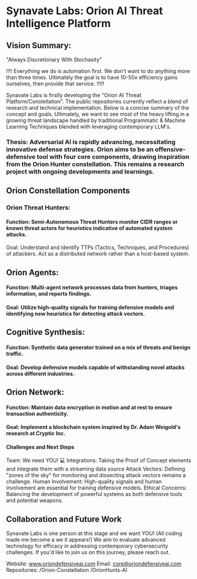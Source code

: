 # Synavate Labs: Orion AI Threat Intelligence Platform
## Vision Summary:

"Always Discretionary With Stochasity"

!!!! Everything we do is automation first. We don't want to do anything more than three times. Ultimately the goal is to have 10-50x efficiency gains ourselves, then provide that service. !!!!!


Synavate Labs is firstly developing the "Orion AI Threat Platform/Constellation". The public repositories currently reflect a blend of research and technical implementation. Below is a concise summary of the concept and goals. Ultimately,  we want to see most of the heavy lifting in a growing threat landscape handled by traditional Programmatic & Machine Learning Techniques blended with leveraging contemporary LLM's.

### Thesis: Adversarial AI is rapidly advancing, necessitating innovative defense strategies. Orion aims to be an offensive-defensive tool with four core components, drawing inspiration from the Orion Hunter constellation. This remains a research project with ongoing developments and learnings.

## Orion Constellation Components
### Orion Threat Hunters:

#### Function: Semi-Autonomous Threat Hunters monitor CIDR ranges or known threat actors for heuristics indicative of automated system attacks.
Goal: Understand and identify TTPs (Tactics, Techniques, and Procedures) of attackers. Act as a distributed network rather than a host-based system.

## Orion Agents:

#### Function: Multi-agent network processes data from hunters, triages information, and reports findings.
#### Goal: Utilize high-quality signals for training defensive models and identifying new heuristics for detecting attack vectors.

## Cognitive Synthesis:

#### Function: Synthetic data generator trained on a mix of threats and benign traffic.
#### Goal: Develop defensive models capable of withstanding novel attacks across different industries.

## Orion Network:

#### Function: Maintain data encryption in motion and at rest to ensure transaction authenticity.
#### Goal: Implement a blockchain system inspired by Dr. Adam Weigold's research at Cryptic Inc.

#### Challenges and Next Steps
Team: We need YOU!  💻
Integrations: Taking  the Proof of Concept elements and integrate them with a streaming data source
Attack Vectors: Defining "zones of the sky" for monitoring and dissecting attack vectors remains a challenge.
Human Involvement: High-quality signals and human involvement are essential for training defensive models.
Ethical Concerns: Balancing the development of powerful systems as both defensive tools and potential weapons.

## Collaboration and Future Work
Synavate Labs is one person at this stage and we want YOU! (All coding made me become a we it appears!) 
We aim to evaluate advanced technology for efficacy in addressing contemporary cybersecurity challenges. If you'd like to join us on this journey, please reach out.

Website: www.oriondefensiveai.com
Email: core@oriondefensiveai.com
Repositories:
/Orion-Constellation
/OrionHunts-AI

